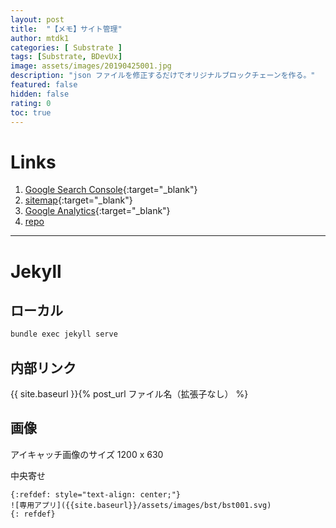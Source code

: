 ```yaml
---
layout: post
title:  "【メモ】サイト管理"
author: mtdk1
categories: [ Substrate ]
tags: [Substrate, BDevUx]
image: assets/images/20190425001.jpg
description: "json ファイルを修正するだけでオリジナルブロックチェーンを作る。"
featured: false
hidden: false
rating: 0
toc: true
---
```



# Links

1. [Google Search Console](https://search.google.com/search-console){:target="_blank"}
2. [sitemap](https://mtdk1.github.io/study_group/feed.xml){:target="_blank"}
3. [Google Analytics](https://analytics.google.com/analytics/web/){:target="_blank"}
4. [repo](https://github.com/MTDK1/study_group)

----

# Jekyll

## ローカル

```bash
bundle exec jekyll serve
```

## 内部リンク

{{ site.baseurl }}{% post_url ファイル名（拡張子なし） %}

## 画像

アイキャッチ画像のサイズ 1200 x 630

中央寄せ
```
{:refdef: style="text-align: center;"}
![専用アプリ]({{site.baseurl}}/assets/images/bst/bst001.svg)
{: refdef}
```